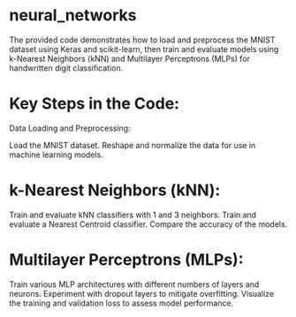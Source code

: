 # neural_networks
The provided code demonstrates how to load and preprocess the MNIST dataset using Keras and scikit-learn, then train and evaluate models using k-Nearest Neighbors (kNN) and Multilayer Perceptrons (MLPs) for handwritten digit classification.

# Key Steps in the Code:
Data Loading and Preprocessing:

Load the MNIST dataset.
Reshape and normalize the data for use in machine learning models.
# k-Nearest Neighbors (kNN):
Train and evaluate kNN classifiers with 1 and 3 neighbors.
Train and evaluate a Nearest Centroid classifier.
Compare the accuracy of the models.

# Multilayer Perceptrons (MLPs):
Train various MLP architectures with different numbers of layers and neurons.
Experiment with dropout layers to mitigate overfitting.
Visualize the training and validation loss to assess model performance.
